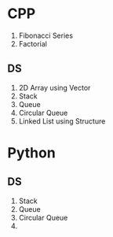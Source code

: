 # CPP

1. Fibonacci Series
2. Factorial

## DS

1. 2D Array using Vector
2. Stack
3. Queue
4. Circular Queue
5. Linked List using Structure

# Python

## DS

1. Stack
2. Queue
3. Circular Queue
4.
